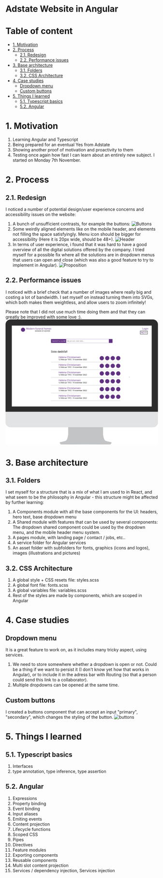 # Adstate Website in Angular <!-- omit in toc -->

# Table of content <!-- omit in toc -->

- [1. Motivation](#1-motivation)
- [2. Process](#2-process)
  - [2.1. Redesign](#21-redesign)
  - [2.2. Performance issues](#22-performance-issues)
- [3. Base architecture](#3-base-architecture)
  - [3.1. Folders](#31-folders)
  - [3.2. CSS Architecture](#32-css-architecture)
- [4. Case studies](#4-case-studies)
  - [Dropdown menu](#dropdown-menu)
  - [Custom buttons](#custom-buttons)
- [5. Things I learned](#5-things-i-learned)
  - [5.1. Typescript basics](#51-typescript-basics)
  - [5.2. Angular](#52-angular)

# 1. Motivation

1. Learning Angular and Typescript
2. Being prepared for an eventual Yes from Adstate
3. Showing another proof of motivation and proactivity to them
4. Testing once again how fast I can learn about an entirely new subject. I started on Monday 7th November.

# 2. Process

## 2.1. Redesign

I noticed a number of potential design/user experience concerns and accessibility issues on the website:

1. A bunch of unsufficient contrasts, for example the buttons:
   ![Buttons](https://i.postimg.cc/8z3PhXR8/Screenshot-2022-11-11-at-08-16-35.png)
2. Some weirdly aligned elements like on the mobile header, and elements not filling the space satisfyingly. Menu icon should be bigger for accessibility (Here it is 20px wide, should be 48+).
   ![Header](https://i.postimg.cc/GpcT55B4/Screenshot-2022-11-11-at-08-12-32.png)
3. In terms of user experience, i found that it was hard to have a good overview of all the digital solutions offered by the company. I tried myself for a possible fix where all the solutions are in dropdown menus that users can open and close (which was also a good feature to try to implement in Angular).
   ![Proposition](https://i.postimg.cc/w6PxGB1h/Screenshot-2022-11-11-at-08-46-44.png)

## 2.2. Performance issues

I noticed with a brief check that a number of images where really big and costing a lot of bandwidth.
I set myself on instead turning them into SVGs, which both makes them weightless, and allow users to zoom infinitely!

Please note that I did not use much time doing them and that they can greatly be improved with some love :).
![SVG image](https://raw.githubusercontent.com/Gynko/learning-angular-ts/055483f55670b77eede4adbb80925bc60804707c/src/assets/pictures/Portal.svg)

# 3. Base architecture

## 3.1. Folders

I set myself for a structure that is a mix of what I am used to in React, and what seem to be the philosophy in Angular - this structure might be affected by further learning:

1. A Components module with all the base components for the UI: headers, hero text, base dropdown menu
2. A Shared module with features that can be used by several components: The dropdown shared component could be used by the dropdown menu, and the mobile header menu system.
3. A pages module, with landing page / contact / jobs, etc..
4. A service folder for Angular services
5. An asset folder with subfolders for fonts, graphics (icons and logos), images (illustrations and pictures)

## 3.2. CSS Architecture

1. A global style + CSS resets file: styles.scss
2. A global font file: fonts.scss
3. A global variables file: variables.scss
4. Rest of the styles are made by components, which are scoped in Angular

# 4. Case studies

## Dropdown menu

It is a great feature to work on, as it includes many tricky aspect, using services.

1. We need to store somewhere whether a dropdown is open or not. Could be a thing if we want to persist it (I don't know yet how that works in Angular), or to include it in the adress bar with Routing (so that a person could send this link to a collaborator).
2. Multiple dropdowns can be opened at the same time.

## Custom buttons

I created a buttons component that can accept an input "primary", "secondary", which changes the styling of the button.
![buttons](https://i.ibb.co/VQFfwDG/Screenshot-2022-11-18-at-10-39-29.png)

# 5. Things I learned

## 5.1. Typescript basics

1. Interfaces
2. type annotation, type inference, type assertion

## 5.2. Angular

1. Expressions
2. Property binding
3. Event binding
4. Input aliases
5. Emiting events
6. Content projection
7. Lifecycle functions
8. Scoped CSS
9. Pipes
10. Directives
11. Feature modules
12. Exporting components
13. Reusable components
14. Multi slot content projection
15. Services / dependency injection, Services injection
